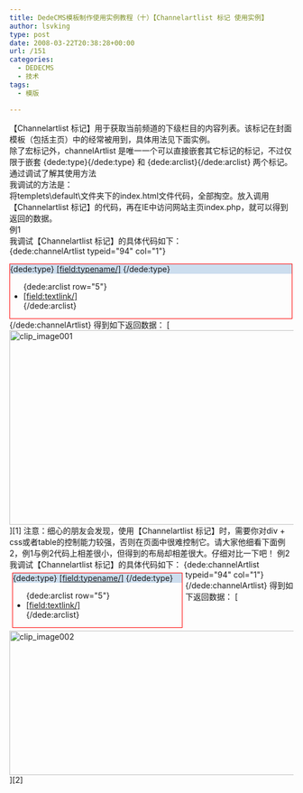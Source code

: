 ```yaml
---
title: DedeCMS模板制作使用实例教程（十）【Channelartlist 标记 使用实例】
author: lsvking
type: post
date: 2008-03-22T20:38:28+00:00
url: /151
categories:
  - DEDECMS
  - 技术
tags:
  - 模版

---
```

【Channelartlist 标记】用于获取当前频道的下级栏目的内容列表。该标记在封面模板（包括主页）中的经常被用到，具体用法见下面实例。   
除了宏标记外，channelArtlist 是唯一一个可以直接嵌套其它标记的标记，不过仅限于嵌套 {dede:type}{/dede:type} 和 {dede:arclist}{/dede:arclist} 两个标记。   
通过调试了解其使用方法   
我调试的方法是：   
将templets\default\文件夹下的index.html文件代码，全部掏空。放入调用【Channelartlist 标记】的代码，再在IE中访问网站主页index.php，就可以得到返回的数据。   
例1   
我调试【Channelartlist 标记】的具体代码如下：   
{dede:channelArtlist typeid="94" col="1"}   
<div style="width:500px;border:red solid 1px;float:left;">   
<div style="width:500px;background:#ccddee;">   
{dede:type}   
<a href="[field:typelink/]">[field:typename/]</a>   
{/dede:type}   
</div>   
<div style="width:500px;float:left;">   
<ul>   
{dede:arclist row="5"}   
<li><a href="[field:arcurl/]">[field:textlink/]</a></li>   
{/dede:arclist}   
</ul>   
</div>   
</div>   
{/dede:channelArtlist}   
得到如下返回数据：   
[<img style="border-right: 0px; border-top: 0px; border-left: 0px; border-bottom: 0px" height="345" alt="clip_image001" src="http://lsvking.github.io/wp-content/uploads/2008/03/windowslivewriterdedecmschannelartlist-1216eclip-image001-thumb.gif" width="555" border="0" />][1]   
注意：细心的朋友会发现，使用【Channelartlist 标记】时，需要你对div + css或者table的控制能力较强，否则在页面中很难控制它。请大家他细看下面例2，例1与例2代码上相差很小，但得到的布局却相差很大。仔细对比一下吧！   
例2   
我调试【Channelartlist 标记】的具体代码如下：   
{dede:channelArtlist typeid="94" col="1"}   
<div style="width:300px;border:red solid 1px;float:left;margin:5px;">   
<div style="width:300px;background:#ccddee;">   
{dede:type}   
<a href="[field:typelink/]">[field:typename/]</a>   
{/dede:type}   
</div>   
<div style="width:300px;float:left;">   
<ul>   
{dede:arclist row="5"}   
<li><a href="[field:arcurl/]">[field:textlink/]</a></li>   
{/dede:arclist}   
</ul>   
</div>   
</div>   
{/dede:channelArtlist}   
得到如下返回数据：   
[<img style="border-right: 0px; border-top: 0px; border-left: 0px; border-bottom: 0px" height="256" alt="clip_image002" src="http://lsvking.github.io/wp-content/uploads/2008/03/windowslivewriterdedecmschannelartlist-1216eclip-image002-thumb.gif" width="604" border="0" />][2]

 [1]: http://lsvking.github.io/wp-content/uploads/2008/03/windowslivewriterdedecmschannelartlist-1216eclip-image001-2.gif
 [2]: http://lsvking.github.io/wp-content/uploads/2008/03/windowslivewriterdedecmschannelartlist-1216eclip-image002-2.gif